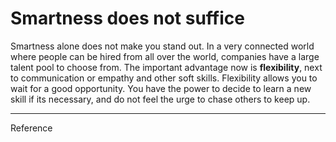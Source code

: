 # Smartness does not suffice

Smartness alone does not make you stand out. In a very connected world where people can be hired from all over the world, companies have a large talent pool to choose from. 
The important advantage now is **flexibility**, next to communication or empathy and other soft skills. 
Flexibility allows you to wait for a good opportunity. You have the power to decide to learn a new skill if its necessary, and do not feel the urge to chase others to keep up.

---
Reference